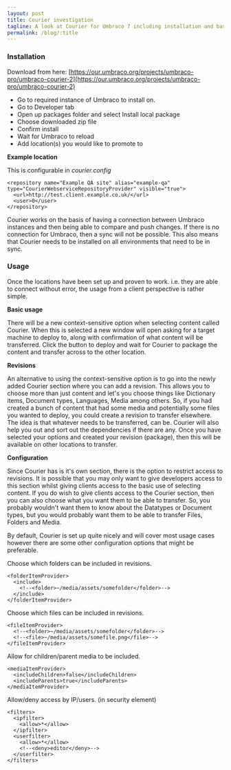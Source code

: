 ```yaml
---
layout: post
title: Courier investigation
tagline: A look at Courier for Umbraco 7 including installation and basic usage guidelines.
permalink: /blog/:title
---
```


### Installation

Download from here: [https://our.umbraco.org/projects/umbraco-pro/umbraco-courier-2](https://our.umbraco.org/projects/umbraco-pro/umbraco-courier-2)

- Go to required instance of Umbraco to install on.
- Go to Developer tab
- Open up packages folder and select Install local package
- Choose downloaded zip file
- Confirm install
- Wait for Umbraco to reload
- Add location(s) you would like to promote to

**Example location**

This is configurable in *courier.config*

    <repository name="Example QA site" alias="example-qa" type="CourierWebserviceRepositoryProvider" visible="true">
      <url>http://test.client.example.co.uk/</url>
      <user>0</user>
    </repository>

Courier works on the basis of having a connection between Umbraco instances and then being able to compare and push changes. If there is no connection for Umbraco, then a sync will not be possible. This also means that Courier needs to be installed on all environments that need to be in sync.

### Usage

Once the locations have been set up and proven to work. i.e. they are able to connect without error, the usage from a client perspective is rather simple.

**Basic usage**

There will be a new context-sensitive option when selecting content called Courier. When this is selected a new window will open asking for a target machine to deploy to, along with confirmation of what content will be transferred. Click the button to deploy and wait for Courier to package the content and transfer across to the other location.

**Revisions**

An alternative to using the context-sensitive option is to go into the newly added Courier section where you can add a revision. This allows you to choose more than just content and let's you choose things like Dictionary items, Document types, Languages, Media among others. So, if you had created a bunch of content that had some media and potentially some files you wanted to deploy, you could create a revision to transfer elsewhere. The idea is that whatever needs to be transferred, can be. Courier will also help you out and sort out the dependencies if there are any. Once you have selected your options and created your revision (package), then this will be available on other locations to transfer.

**Configuration**

Since Courier has is it's own section, there is the option to restrict access to revisions. It is possible that you may only want to give developers access to this section whilst giving clients access to the basic use of selecting content. If you do wish to give clients access to the Courier section, then you can also choose what you want them to be able to transfer. So, you probably wouldn't want them to know about the Datatypes or Document types, but you would probably want them to be able to transfer Files, Folders and Media.

By default, Courier is set up quite nicely and will cover most usage cases however there are some other configuration options that might be preferable.

Choose which folders can be included in revisions.

	<folderItemProvider>
      <include>
        <!--<folder>~/media/assets/somefolder</folder>-->
      </include>
    </folderItemProvider>

Choose which files can be included in revisions.

	<fileItemProvider>
      <!--<folder>~/media/assets/somefolder</folder>-->
      <!--<file>~/media/assets/somefile.png</file>-->
    </fileItemProvider>

Allow for children/parent media to be included.

	<mediaItemProvider>
      <includeChildren>false</includeChildren>
      <includeParents>true</includeParents>
    </mediaItemProvider>

Allow/deny access by IP/users. (in security element)

	<filters>
      <ipfilter>
        <allow>*</allow>
      </ipfilter>
      <userfilter>
        <allow>*</allow>
        <!--<deny>editor</deny>-->
      </userfilter>
    </filters>
